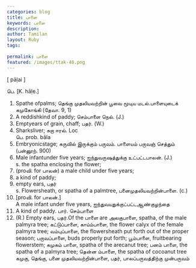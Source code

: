 ```yaml
---
categories: blog
title: பாளை
keywords: பாளை
description: 
author: Tamilan
layout: Ruby
tags: 
 
permalink: பாளை
featured: /images/ttak-48.png
---
```

  
[ pāḷai ]  
  
பெ. [K. hāḷe.]  
1. Spathe ofpalms; தெங்கு முதலியவற்றின் பூவை மூடிய மடல்.பாளையுடைக் கமுகோங்கி (தேவா. 9, 1)  
2. A reddishkind of paddy; செம்பாளை நெல். (J.)  
3. Emptyears of grain, chaff; பதர். (W.)  
4. Sharksliver; சுறா ஈரல். Loc  
பெ. prob. bāla  
1. Embryonicstage; கருவில் இருக்கும் பருவம். பாளையம் பருவஞ் செத்தும் (பன்னூற். 900)  
2. Male infantunder five years; ஐந்துவருஷத்துக்கு உட்பட்டபாலன். (J.)  
s. the spatha enclosing the flower;  
2. (proவி. for பாலன்) a male child under five years;  
3. a kind of paddy;  
4. empty ears, பதர்  
s. Flowersheath, or spatha of a palmtree, பனைமுதலியவற்றின்பாளை. (c.)  
2. [proவி. for பாலன்.]  
A male infant under five years, ஐந்துவயதுக்குட்பட்டஆண்குழந்தை  
3. A kind of paddy. பார். செம்பாளை  
4. (R.) Empty ears, பதர்.Of the பாளை are அலகுபாளை, spatha, of the male palmyra tree; கட்டுப்பாளை, காய்ம்பாளை, the flower calyx of the female palmyra tree; வம்புப்பாளை, the flowersheath put forth out of the proper season; பருவப்பாளை, buds properly put forth; பூம்பாளை, fruitbearing flowerstem; கமுகம் பாளை, spatha of the arecanut tree; பனம் பாளை, the spatha of a palmyra tree; தென்ன ம்பாளை, the spatha of cocoanut tree  
கமுகு, தெங்கு, பனை முதலியவற்றின்பாளை, பதர், பாலப்பருவத்திற்கு முன்பருவம்